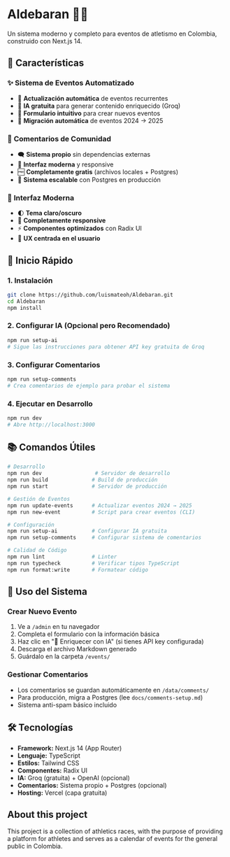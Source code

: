 # Aldebaran 🏃‍♂️

Un sistema moderno y completo para eventos de atletismo en Colombia, construido con Next.js 14.

## 🚀 Características

### ✨ **Sistema de Eventos Automatizado**
- 📅 **Actualización automática** de eventos recurrentes
- 🤖 **IA gratuita** para generar contenido enriquecido (Groq)
- 📝 **Formulario intuitivo** para crear nuevos eventos
- 🔄 **Migración automática** de eventos 2024 → 2025

### 💬 **Comentarios de Comunidad**
- 🗨️ **Sistema propio** sin dependencias externas
- 📱 **Interfaz moderna** y responsive
- 🆓 **Completamente gratis** (archivos locales + Postgres)
- 🔧 **Sistema escalable** con Postgres en producción

### 🎨 **Interfaz Moderna**
- 🌓 **Tema claro/oscuro**
- 📱 **Completamente responsive**
- ⚡ **Componentes optimizados** con Radix UI
- 🎯 **UX centrada en el usuario**

## 🏁 Inicio Rápido

### 1. Instalación
```bash
git clone https://github.com/luismateoh/Aldebaran.git
cd Aldebaran
npm install
```

### 2. Configurar IA (Opcional pero Recomendado)
```bash
npm run setup-ai
# Sigue las instrucciones para obtener API key gratuita de Groq
```

### 3. Configurar Comentarios
```bash
npm run setup-comments
# Crea comentarios de ejemplo para probar el sistema
```

### 4. Ejecutar en Desarrollo
```bash
npm run dev
# Abre http://localhost:3000
```

## 📚 Comandos Útiles

```bash
# Desarrollo
npm run dev                 # Servidor de desarrollo
npm run build              # Build de producción
npm run start              # Servidor de producción

# Gestión de Eventos
npm run update-events      # Actualizar eventos 2024 → 2025
npm run new-event          # Script para crear eventos (CLI)

# Configuración
npm run setup-ai           # Configurar IA gratuita
npm run setup-comments     # Configurar sistema de comentarios

# Calidad de Código
npm run lint               # Linter
npm run typecheck          # Verificar tipos TypeScript
npm run format:write       # Formatear código
```

## 🎯 Uso del Sistema

### Crear Nuevo Evento
1. Ve a `/admin` en tu navegador
2. Completa el formulario con la información básica
3. Haz clic en "🤖 Enriquecer con IA" (si tienes API key configurada)
4. Descarga el archivo Markdown generado
5. Guárdalo en la carpeta `/events/`

### Gestionar Comentarios
- Los comentarios se guardan automáticamente en `/data/comments/`
- Para producción, migra a Postgres (lee `docs/comments-setup.md`)
- Sistema anti-spam básico incluido

## 🛠️ Tecnologías

- **Framework:** Next.js 14 (App Router)
- **Lenguaje:** TypeScript
- **Estilos:** Tailwind CSS
- **Componentes:** Radix UI
- **IA:** Groq (gratuita) + OpenAI (opcional)
- **Comentarios:** Sistema propio + Postgres (opcional)
- **Hosting:** Vercel (capa gratuita)

## About this project

This project is a collection of athletics races, with the purpose of providing a platform for athletes and serves as a calendar of events for the general public in Colombia.
